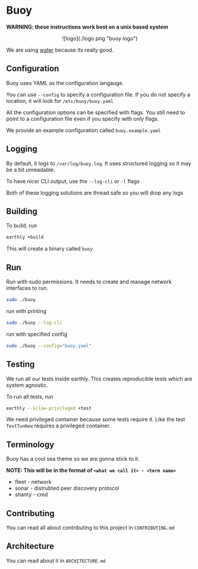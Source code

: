 # Buoy

**WARNING: these instructions work best on a unix based system**

<div style="text-align: center;">
    ![logo](./logo.png "buoy logo")
</div>


We are using [water](https://github.com/songgao/water) because its really good.

## Configuration

Buoy uses YAML as the configuration langauge.

You can use `--config` to specify a configuration file. If you do not specify a location, it will look for `/etc/buoy/buoy.yaml`

All the configuration options can be specified with flags. You still need to point to a configuration file even if you specify with only flags.

We provide an example configuration called `buoy.example.yaml`

## Logging

By default, it logs to `/var/log/buoy.log`. It uses structured logging so it may be a bit unreadable.

To have nicer CLI output, use the `--log-cli` or `-l` flags

Both of these logging solutions are thread safe so you will drop any logs

## Building

To build, run

```sh
earthly +build
```

This will create a binary called `buoy`

## Run

Run with sudo permissions. It needs to create and manage network interfaces to run.

```sh
sudo ./buoy
```

run with printing

```sh
sudo ./buoy --log-cli
```

run with specified config

```sh
sudo ./buoy --config="buoy.yaml"
```

## Testing

We run all our tests inside earthly. This creates reproducible tests which are system agnostic.

To run all tests, run

```sh
earthly --allow-privileged +test
```

We need privileged container because some tests require it. Like the test `TestTunNew` requires a privileged container.

## Terminology

Buoy has a cool sea theme so we are gonna stick to it.

**NOTE: This will be in the format of `<what we call it> - <term name>`**

- fleet - network
- sonar - distrubted peer discovery protocol
- shanty - cmd

## Contributing

You can read all about contributing to this project in `CONTRIBUTING.md`

## Architecture

You can read about it in `ARCHITECTURE.md`
